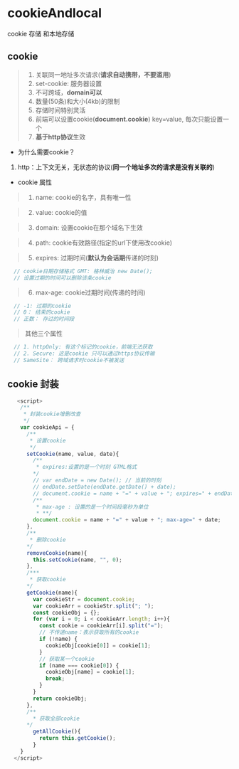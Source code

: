 # cookieAndlocal

cookie 存储 和本地存储

## cookie

> 1. 关联同一地址多次请求(**请求自动携带，不要滥用**)
> 2. set-cookie: 服务器设置
> 3. 不可跨域，**domain可以**
> 4. 数量(50条)和大小(4kb)的限制
> 5. 存储时间特别灵活
> 6. 前端可以设置cookie(**document.cookie**) key=value, 每次只能设置一个
> 7. **基于http协议**生效

- 为什么需要cookie？

1. http：上下文无关，无状态的协议(**同一个地址多次的请求是没有关联的**)

- cookie 属性

> 1. name: cookie的名字，具有唯一性

> 2. value: cookie的值

> 3. domain: 设置cookie在那个域名下生效

> 4. path: cookie有效路径(指定的url下使用改cookie)

> 5. expires: 过期时间(**默认为会话期**传递的时刻)

```js
  // cookie日期存储格式 GMT: 格林威治 new Date();
  // 设置过期的时间可以删除该条cookie
```

> 6. max-age: cookie过期时间(传递的时间)

```js
  // -1: 过期的cookie
  // 0： 结束的cookie
  // 正数： 存过的时间段
```
> 其他三个属性

```js
  // 1. httpOnly: 有这个标记的cookie，前端无法获取
  // 2. Secure: 这是cookie 只可以通过https协议传输
  // SameSite： 跨域请求时cookie不被发送
```

## cookie 封装

```js
   <script>
    /**
     * 封装cookie增删改查
     */
    var cookieApi = {
      /**
       * 设置cookie
       */
      setCookie(name, value, date){
        /**
         * expires:设置的是一个时刻 GTML格式
        */
        // var endDate = new Date(); // 当前的时刻
        // endDate.setDate(endDate.getDate() + date);
        // document.cookie = name + "=" + value + "; expires=" + endDate;
        /**
         * max-age : 设置的是一个时间段毫秒为单位
         * **/
        document.cookie = name + "=" + value + "; max-age=" + date;
      },
      /**
       * 删除cookie
      */
      removeCookie(name){
        this.setCookie(name, "", 0);
      },
      /***
       * 获取cookie
      */
      getCookie(name){
        var cookieStr = document.cookie;
        var cookieArr = cookieStr.split("; ");
        const cookieObj = {};
        for (var i = 0; i < cookieArr.length; i++){
          const cookie = cookieArr[i].split("=");
          // 不传递name：表示获取所有的cookie
          if (!name) {
            cookieObj[cookie[0]] = cookie[1];
          }
          // 获取某一个cookie
          if (name === cookie[0]) {
            cookieObj[name] = cookie[1];
            break;
          }
        }
        return cookieObj;
      },
      /**
        * 获取全部cookie
      */
        getAllCookie(){
          return this.getCookie();
        }
    }
  </script>

````